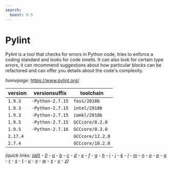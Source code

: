 ```yaml
---
search:
  boost: 0.5
---
```

# Pylint

Pylint is a tool that checks for errors in Python code, tries to enforce  a coding standard and looks for code smells. It can also look for certain type errors,  it can recommend suggestions about how particular blocks can be refactored and  can offer you details about the code's complexity.

*homepage*: <https://www.pylint.org/>

version | versionsuffix | toolchain
--------|---------------|----------
``1.9.3`` | ``-Python-2.7.15`` | ``foss/2018b``
``1.9.3`` | ``-Python-2.7.15`` | ``intel/2018b``
``1.9.3`` | ``-Python-2.7.15`` | ``iomkl/2018b``
``1.9.5`` | ``-Python-2.7.15`` | ``GCCcore/8.2.0``
``1.9.5`` | ``-Python-2.7.16`` | ``GCCcore/8.3.0``
``2.17.4`` |  | ``GCCcore/12.2.0``
``2.7.4`` |  | ``GCCcore/10.2.0``


*(quick links: [(all)](../index.md) - [0](../0/index.md) - [a](../a/index.md) - [b](../b/index.md) - [c](../c/index.md) - [d](../d/index.md) - [e](../e/index.md) - [f](../f/index.md) - [g](../g/index.md) - [h](../h/index.md) - [i](../i/index.md) - [j](../j/index.md) - [k](../k/index.md) - [l](../l/index.md) - [m](../m/index.md) - [n](../n/index.md) - [o](../o/index.md) - [p](../p/index.md) - [q](../q/index.md) - [r](../r/index.md) - [s](../s/index.md) - [t](../t/index.md) - [u](../u/index.md) - [v](../v/index.md) - [w](../w/index.md) - [x](../x/index.md) - [y](../y/index.md) - [z](../z/index.md))*

